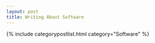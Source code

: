 ```yaml
---
layout: post
title: Writing About Software
---
```


{% include categorypostlist.html category="Software" %}

